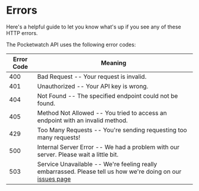 # Errors

<aside class="notice">
  Here's a helpful guide to let you know what's up if you see any of these HTTP errors.
</aside>

The Pocketwatch API uses the following error codes:


Error Code | Meaning
---------- | -------
400 | Bad Request -- Your request is invalid.
401 | Unauthorized -- Your API key is wrong.
404 | Not Found -- The specified endpoint could not be found.
405 | Method Not Allowed -- You tried to access an endpoint with an invalid method.
429 | Too Many Requests -- You're sending requesting too many requests!
500 | Internal Server Error -- We had a problem with our server. Please wait a little bit.
503 | Service Unavailable -- We're feeling really embarrassed. Please tell us how we're doing on our [issues page](https://github.com/dosyago-corp/service-issues/issues)
